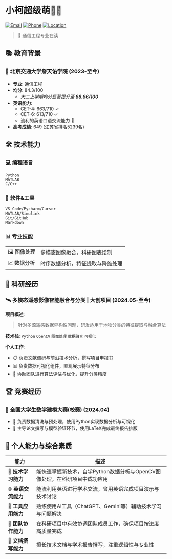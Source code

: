 # 小柯超级萌👩‍💻

[![Email](https://img.shields.io/badge/Email-wss43214321%40gmail.com-blue?style=flat-square&logo=gmail)](mailto:wss43214321@gmail.com) 
[![Phone](https://img.shields.io/badge/Phone-13532553390-green?style=flat-square&logo=whatsapp)](tel:13532553390)
[![Location](https://img.shields.io/badge/Location-Beijing-red?style=flat-square&logo=google-maps)](https://www.bjtu.edu.cn/)

> 🚀 通信工程专业在读

## 📚 教育背景

### 🏫 北京交通大学詹天佑学院 (2023-至今)
- **专业**: 通信工程
- **均分**: 84.3/100 
  - *大二上学期均分显著提升至 **88.66/100***
- **英语能力**: 
  - CET-4: 663/710 ✓
  - CET-6: 613/710 ✓
  - 流利的英语口语交流能力 💬
- **高考成绩**: 649 (江苏省排名5239名)


## 🛠️ 技术能力

### 💻 编程语言
```
Python
MATLAB
C/C++ 
```

### 🧰 软件&工具
```
VS Code/Pycharm/Cursor
MATLAB/Simulink
Git/GitHub
Markdown
```

### 📊 专业技能

<table>
  <tr>
    <td>🖼️ 图像处理</td>
    <td>多模态图像融合，科研图表绘制</td>
  </tr>
  <tr>
    <td>📈 数据分析</td>
    <td>时序数据分析，特征提取与降维处理</td>
  </tr>
</table>

## 🔬 科研经历

### 🛰️ 多模态遥感影像智能融合与分类 | 大创项目 (2024.05-至今)

**项目概述**:
> 针对多源遥感数据异构性问题，研发适用于地物分类的特征提取与融合算法

**技术栈**:
`Python` `OpenCV` `图像处理` `数据融合` `可视化`

**个人工作**:
- 📋 负责文献调研与前沿技术分析，撰写项目申报书
- 📊 负责数据可视化组件，直观展示特征分布
- 🤝 协助团队进行算法评估与优化，提升分类精度


## 🏆 竞赛经历

### 🧮 全国大学生数学建模大赛(校赛) (2024.04)

- 🧹 负责数据清洗与预处理，使用Python实现数据分析与可视化
- 📝 主导论文撰写与模型验证环节，使用LaTeX完成最终报告排版

## 🌟 个人能力与综合素质

| 能力 | 描述 |
|-----|------|
| 🚀 **技术学习能力** | 能快速掌握新技术，自学Python数据分析与OpenCV图像处理，在科研项目中成功应用 |
| 🌐 **英语交流能力** | 能流利用英语进行学术交流，曾用英语完成项目演示与技术讨论 |
| 🤖 **工具应用能力** | 熟练使用AI工具（ChatGPT、Gemini等）辅助技术学习与问题解决 |
| 👥 **团队协作能力** | 在科研项目中有效协调团队成员工作，确保项目按进度高质量完成 |
| 📄 **文档撰写能力** | 擅长技术文档与学术报告撰写，注重逻辑性与专业性 |
